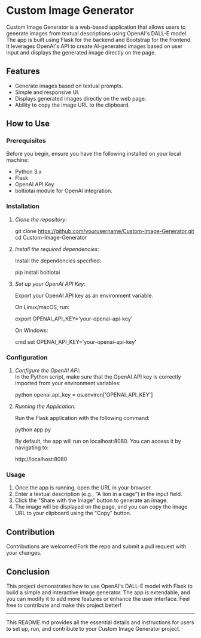 # Custom Image Generator

Custom Image Generator is a web-based application that allows users to generate images from textual descriptions using OpenAI's DALL-E model. The app is built using Flask for the backend and Bootstrap for the frontend. It leverages OpenAI's API to create AI-generated images based on user input and displays the generated image directly on the page.

## Features

- Generate images based on textual prompts.
- Simple and responsive UI.
- Displays generated images directly on the web page.
- Ability to copy the image URL to the clipboard.

## How to Use

### Prerequisites

Before you begin, ensure you have the following installed on your local machine:

- Python 3.x
- Flask
- OpenAI API Key
- boltiotai module for OpenAI integration.

### Installation

1. *Clone the repository:*

   git clone https://github.com/yourusername/Custom-Image-Generator.git
   cd Custom-Image-Generator
   

2. *Install the required dependencies:*

   Install the dependencies specified:

   pip install boltiotai
   

3. *Set up your OpenAI API Key:*

   Export your OpenAI API key as an environment variable.

   On Linux/macOS, run:

   export OPENAI_API_KEY='your-openai-api-key'
   

   On Windows:

   cmd
   set OPENAI_API_KEY='your-openai-api-key'
   

### Configuration

1. *Configure the OpenAI API*:  
   In the Python script, make sure that the OpenAI API key is correctly imported from your environment variables:

   python
   openai.api_key = os.environ['OPENAI_API_KEY']
   

2. *Running the Application:*

   Run the Flask application with the following command:

   python app.py
   

   By default, the app will run on localhost:8080. You can access it by navigating to:

   
   http://localhost:8080
   

### Usage

1. Once the app is running, open the URL in your browser.
2. Enter a textual description (e.g., "A lion in a cage") in the input field.
3. Click the "Share with the Image" button to generate an image.
4. The image will be displayed on the page, and you can copy the image URL to your clipboard using the "Copy" button.

## Contribution

Contributions are welcomed!Fork the repo and submit a pull request with your changes.

## Conclusion

This project demonstrates how to use OpenAI's DALL-E model with Flask to build a simple and interactive image generator. The app is extendable, and you can modify it to add more features or enhance the user interface. Feel free to contribute and make this project better!

---

This README.md provides all the essential details and instructions for users to set up, run, and contribute to your Custom Image Generator project.
